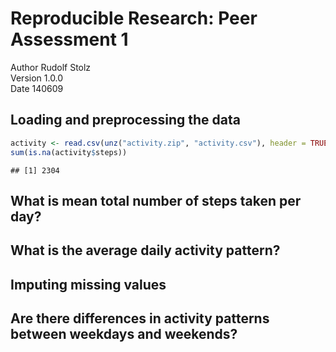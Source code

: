 
# Reproducible Research: Peer Assessment 1
Author
Rudolf Stolz  
Version 1.0.0  
Date 140609

## Loading and preprocessing the data

```r
activity <- read.csv(unz("activity.zip", "activity.csv"), header = TRUE, sep = ",")
sum(is.na(activity$steps))
```

```
## [1] 2304
```



## What is mean total number of steps taken per day?



## What is the average daily activity pattern?



## Imputing missing values



## Are there differences in activity patterns between weekdays and weekends?







